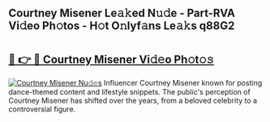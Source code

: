 ## Courtney Misener Le𝚊𝚔ed N𝚞𝚍e - Part-RVA Vi𝚍eo Ph𝚘tos - H𝚘t O𝚗lyf𝚊ns Le𝚊𝚔s q88G2

# <h2><a href="http://hf8fy2r.feru.top/?c=Courtney+Misener">🔗 👉 🔴 Courtney Misener Vi𝚍𝚎o Ph𝚘t𝚘𝚜</a></h2>

[![Courtney Misener Nu𝚍𝚎s](https://i.imgur.com/0TWrTi3.gif)](http://hf8fy2r.feru.top/?c=Courtney+Misener)
Influencer Courtney Misener known for posting dance-themed content and lifestyle snippets. The public's perception of Courtney Misener has shifted over the years, from a beloved celebrity to a controversial figure. 
